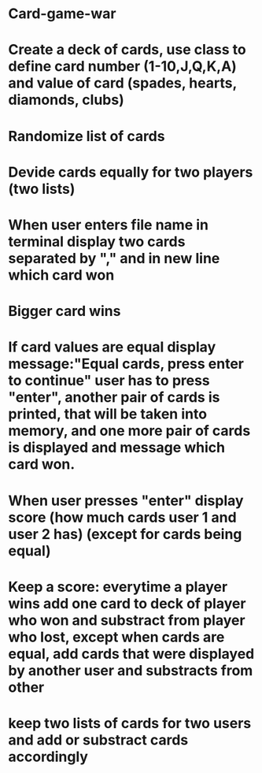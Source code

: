 # Card-game-war
# Create a deck of cards, use class to define card number (1-10,J,Q,K,A) and value of card (spades, hearts, diamonds, clubs)
# Randomize list of cards
# Devide cards equally for two players (two lists)
# When user enters file name in terminal display two cards separated by "," and in new line which card won
# Bigger card wins
# If card values are equal display message:"Equal cards, press enter to continue" user has to press "enter", another pair of cards is printed, that will be taken into memory, and one more pair of cards is displayed and message which card won. 
# When user presses "enter" display score (how much cards user 1 and user 2 has) (except for cards being equal)
# Keep a score: everytime a player wins add one card to deck of player who won and substract from player who lost, except when cards are equal, add cards that were displayed by another user and substracts from other
# keep two lists of cards for two users and add or substract cards accordingly
